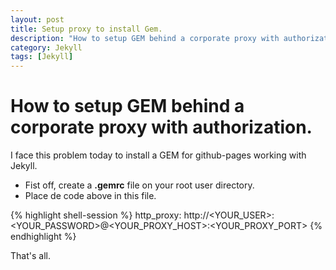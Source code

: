 ```yaml
---
layout: post
title: Setup proxy to install Gem.
description: "How to setup GEM behind a corporate proxy with authorization."
category: Jekyll
tags: [Jekyll]
---
```


# How to setup GEM behind a corporate proxy with authorization.
I face this problem today to install a GEM for github-pages working with Jekyll.

- Fist off, create a **.gemrc** file on your root user directory.
- Place de code above in this file.

{% highlight shell-session %}
	http_proxy: http://<YOUR_USER>:<YOUR_PASSWORD>@<YOUR_PROXY_HOST>:<YOUR_PROXY_PORT>
{% endhighlight %}

That's all.
